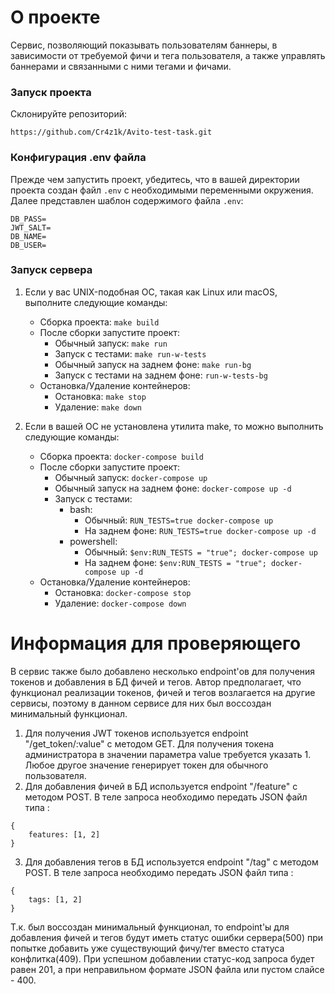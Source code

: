 # О проекте
Cервис, позволяющий показывать пользователям баннеры, в зависимости от требуемой фичи и тега пользователя, а также управлять баннерами и связанными с ними тегами и фичами.
### Запуск проекта
Склонируйте репозиторий:
```
https://github.com/Cr4z1k/Avito-test-task.git
```
### Конфигурация .env файла
Прежде чем запустить проект, убедитесь, что в вашей директории проекта создан файл `.env` с необходимыми переменными окружения. Далее представлен шаблон содержимого файла `.env`:
```
DB_PASS=
JWT_SALT=
DB_NAME=
DB_USER=
```
### Запуск сервера
1. Если у вас UNIX-подобная ОС, такая как Linux или macOS, выполните следующие команды:
   - Сборка проекта: `make build`
   - После сборки запустите проект:
     - Обычный запуск: `make run`
     - Запуск с тестами: `make run-w-tests`
     - Обычный запуск на заднем фоне: `make run-bg`
     - Запуск с тестами на заднем фоне: `run-w-tests-bg`
   - Остановка/Удаление контейнеров:
     - Остановка: `make stop`
     - Удаление: `make down`

2. Если в вашей OC не установлена утилита make, то можно выполнить следующие команды:
   - Сборка проекта: `docker-compose build`
   - После сборки запустите проект:
     - Обычный запуск: `docker-compose up`
     - Обычный запуск на заднем фоне: `docker-compose up -d`
     - Запуск с тестами:
       - bash:
         - Обычный: `RUN_TESTS=true docker-compose up`
         - На заднем фоне: `RUN_TESTS=true docker-compose up -d`
       - powershell:
         - Обычный: `$env:RUN_TESTS = "true"; docker-compose up`
         - На заднем фоне: `$env:RUN_TESTS = "true"; docker-compose up -d`
   - Остановка/Удаление контейнеров:
     - Остановка: `docker-compose stop`
     - Удаление: `docker-compose down`

# Информация для проверяющего
В сервис также было добавлено несколько endpoint'ов для получения токенов и добавления в БД фичей и тегов. Автор предполагает, что функционал реализации токенов, фичей и тегов возлагается на другие сервисы, поэтому в данном сервисе для них был воссоздан минимальный функционал.
1. Для получения JWT токенов используется endpoint "/get_token/:value" с методом GET. Для получения токена администратора в значении параметра value требуется указать 1. Любое другое значение генерирует токен для обычного пользователя.
2. Для добавления фичей в БД используется endpoint "/feature" с методом POST. В теле запроса необходимо передать JSON файл типа :
```
{
    features: [1, 2]
}
```
3. Для добавления тегов в БД используется endpoint "/tag" с методом POST. В теле запроса необходимо передать JSON файл типа :
```
{
    tags: [1, 2]
}
```
Т.к. был воссоздан минимальный функционал, то endpoint'ы для добавления фичей и тегов будут иметь статус ошибки сервера(500) при попытке добавить уже существующий фичу/тег вместо статуса конфлитка(409). При успешном добавлении статус-код запроса будет равен 201, а при неправильном формате JSON файла или пустом слайсе - 400.